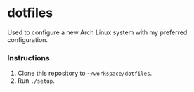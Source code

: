 # dotfiles

Used to configure a new Arch Linux system with my preferred configuration. 

### Instructions

1. Clone this repository to `~/workspace/dotfiles`.
1. Run `./setup`.
